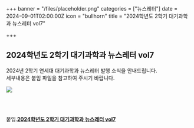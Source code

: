 +++
banner = "/files/placeholder.png"
categories = ["뉴스레터"]
date = 2024-09-01T02:00:00Z
icon = "bullhorn"
title = "2024학년도 2학기 대기과학과 뉴스레터 vol7"

+++
## **2024학년도 2학기 대기과학과 뉴스레터 vol7**

2024년 2학기 연세대 대기과학과 뉴스레터 발행 소식을 안내드립니다.  
세부내용은 붙임 파일을 참고하여 주시기 바랍니다.

![](/files/2024-2-vol7_newsletter.png)

<br><br>

붙임.[**2024학년도 2학기 대기과학과 뉴스레터 vol7**](/files/2024-2-vol7_newsletter.pdf)